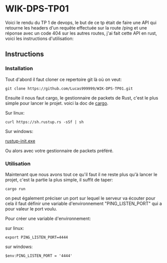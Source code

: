 # WIK-DPS-TP01

Voici le rendu du TP 1 de devops, le but de ce tp était de faire une API qui retourne les headers d'un requête effectuée sur la route /ping et une réponse avec un code 404 sur les autres routes, j'ai fait cette API en rust, voici les instructions d'utilisation:

## Instructions
### Installation

Tout d'abord il faut cloner ce repertoire git là où on veut:

```
git clone https://github.com/Lucas999999/WIK-DPS-TP01.git
```

Ensuite il nous faut cargo, le gestionnaire de packets de Rust, c'est le plus simple pour lancer le projet.
voici la doc de [cargo](https://doc.rust-lang.org/cargo/getting-started/installation.html).

Sur linux:

```
curl https://sh.rustup.rs -sSf | sh
```
Sur windows:

[rustup-init.exe](https://win.rustup.rs/)

Ou alors avec votre gestionnaire de packets préféré.
### Utilisation

Maintenant que nous avons tout ce qu'il faut il ne reste plus qu'à lancer le projet, c'est la partie la plus simple, il suffit de taper:

```
cargo run
```

on peut également préciser un port sur lequel le serveur va écouter pour cela il faut définir une variable d'environnement "PING_LISTEN_PORT" qui a pour valeur le port voulu.

Pour créer une variable d'environnement:

sur linux:

```
export PING_LISTEN_PORT=4444
```

sur windows:

```
$env:PING_LISTEN_PORT = '4444'
```